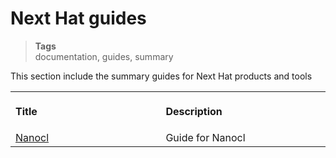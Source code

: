 <h1 id="nxtmdoc-meta-title">Next Hat guides</h1>

<blockquote class="tags">
 <strong>Tags</strong>
 </br>
 <span id="nxtmdoc-meta-keywords">
  documentation, guides, summary
 </span>
</blockquote>

<p id="nxtmdoc-meta-description">
This section include the summary guides for Next Hat products and tools
</p>

<table width="100%">
  <tr>
    <th align="left">
      <img class="nxtmdoc-delete" width="506" height="1" />
      <p>Title</p>
    </th>
    <th align="left">
      <img class="nxtmdoc-delete" width="506" height="1" />
      <p>Description</p>
    </th>
  </tr>
  <tr>
    <td>
      <a href="/guides/nanocl/get-started/1.orientation-and-setup.md">Nanocl</a>
    </td>
    <td>
      Guide for Nanocl
    </td>
  </tr>
</table>
